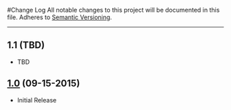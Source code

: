 #Change Log
All notable changes to this project will be documented in this file.
Adheres to [Semantic Versioning](http://semver.org/).

---

## 1.1 (TBD)

* TBD

## [1.0](https://github.com/ngageoint/geopackage-mapcache-android/releases/tag/1.0) (09-15-2015)

* Initial Release
